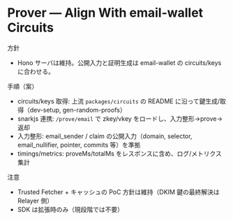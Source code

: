 # Prover — Align With email-wallet Circuits

方針
- Hono サーバは維持。公開入力と証明生成は email-wallet の circuits/keys に合わせる。

手順（案）
- circuits/keys 取得: 上流 `packages/circuits` の README に沿って鍵生成/取得（dev-setup, gen-random-proofs）
- snarkjs 連携: `/prove/email` で zkey/vkey をロードし、入力整形→prove→返却
- 入力整形: email_sender / claim の公開入力（domain, selector, email_nullifier, pointer, commits 等）を準拠
- timings/metrics: proveMs/totalMs をレスポンスに含め、ログ/メトリクス集計

注意
- Trusted Fetcher + キャッシュの PoC 方針は維持（DKIM 鍵の最終解決は Relayer 側）
- SDK は拡張時のみ（現段階では不要）
